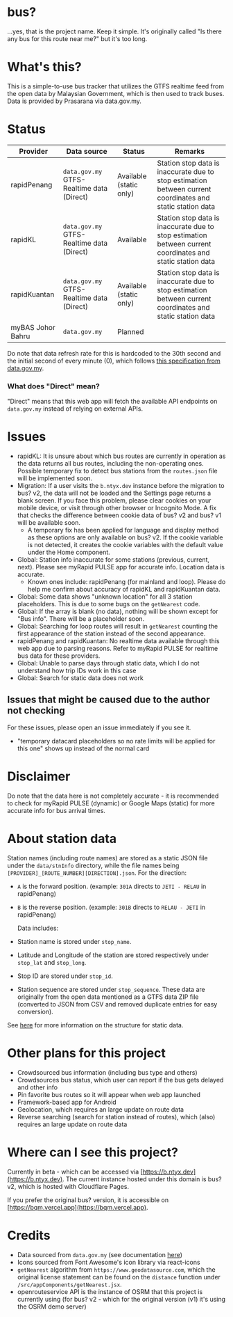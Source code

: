 # bus?

...yes, that is the project name. Keep it simple. It's originally called "Is there any bus for this route near me?" but it's too long.

# What's this?

This is a simple-to-use bus tracker that utilizes the GTFS realtime feed from the open data by Malaysian Government, which is then used to track buses. Data is provided by Prasarana via data.gov.my.

# Status

| Provider          | Data source                               | Status                  | Remarks                                                                                                    |
| ----------------- | ----------------------------------------- | ----------------------- | ---------------------------------------------------------------------------------------------------------- |
| rapidPenang       | `data.gov.my` GTFS-Realtime data (Direct) | Available (static only) | Station stop data is inaccurate due to stop estimation between current coordinates and static station data |
| rapidKL           | `data.gov.my` GTFS-Realtime data (Direct) | Available               | Station stop data is inaccurate due to stop estimation between current coordinates and static station data |
| rapidKuantan      | `data.gov.my` GTFS-Realtime data (Direct) | Available (static only) | Station stop data is inaccurate due to stop estimation between current coordinates and static station data |
| myBAS Johor Bahru | `data.gov.my`                             | Planned                 |                                                                                                            |

Do note that data refresh rate for this is hardcoded to the 30th second and the initial second of every minute (0), which follows [this specification from data.gov.my](https://developer.data.gov.my/realtime-api/gtfs-realtime#frequency-of-data-update).

### What does "Direct" mean?

"Direct" means that this web app will fetch the available API endpoints on `data.gov.my` instead of relying on external APIs.

# Issues

- rapidKL: It is unsure about which bus routes are currently in operation as the data returns all bus routes, including the non-operating ones. Possible temporary fix to detect bus stations from the `routes.json` file will be implemented soon.
- Migration: If a user visits the `b.ntyx.dev` instance before the migration to bus? v2, the data will not be loaded and the Settings page returns a blank screen. If you face this problem, please clear cookies on your mobile device, or visit through other browser or Incognito Mode. A fix that checks the difference between cookie data of bus? v2 and bus? v1 will be available soon.
  - A temporary fix has been applied for language and display method as these options are only available on bus? v2. If the cookie variable is not detected, it creates the cookie variables with the default value under the Home component.
- Global: Station info inaccurate for some stations (previous, current, next). Please see myRapid PULSE app for accurate info. Location data is accurate.
  - Known ones include: rapidPenang (for mainland and loop). Please do help me confirm about accuracy of rapidKL and rapidKuantan data.
- Global: Some data shows "unknown location" for all 3 station placeholders. This is due to some bugs on the `getNearest` code.
- Global: If the array is blank (no data), nothing will be shown except for "Bus info". There will be a placeholder soon.
- Global: Searching for loop routes will result in `getNearest` counting the first appearance of the station instead of the second appearance.
- rapidPenang and rapidKuantan: No realtime data available through this web app due to parsing reasons. Refer to myRapid PULSE for realtime bus data for these providers.
- Global: Unable to parse days through static data, which I do not understand how trip IDs work in this case
- Global: Search for static data does not work

## Issues that might be caused due to the author not checking

For these issues, please open an issue immediately if you see it.

- "temporary datacard placeholders so no rate limits will be applied for this one" shows up instead of the normal card

# Disclaimer

Do note that the data here is not completely accurate - it is recommended to check for myRapid PULSE (dynamic) or Google Maps (static) for more accurate info for bus arrival times.

# About station data

Station names (including route names) are stored as a static JSON file under the `data/stnInfo` directory, while the file names being `[PROVIDER]_[ROUTE_NUMBER][DIRECTION].json`. For the direction:

- `A` is the forward position. (example: `301A` directs to `JETI - RELAU` in rapidPenang)
- `B` is the reverse position. (example: `301B` directs to `RELAU - JETI` in rapidPenang)

  Data includes:

- Station name is stored under `stop_name`.
- Latitude and Longitude of the station are stored respectively under `stop_lat` and `stop_long`.
- Stop ID are stored under `stop_id`.
- Station sequence are stored under `stop_sequence`.
  These data are originally from the open data mentioned as a GTFS data ZIP file (converted to JSON from CSV and removed duplicate entries for easy conversion).

See [here](https://github.com/weareblahs/bus/blob/main/docs/StaticData.md) for more information on the structure for static data.

# Other plans for this project

- Crowdsourced bus information (including bus type and others)
- Crowdsources bus status, which user can report if the bus gets delayed and other info
- Pin favorite bus routes so it will appear when web app launched
- Framework-based app for Android
- Geolocation, which requires an large update on route data
- Reverse searching (search for station instead of routes), which (also) requires an large update on route data

# Where can I see this project?

Currently in beta - which can be accessed via [https://b.ntyx.dev](https://b.ntyx.dev). The current instance hosted under this domain is bus? v2, which is hosted with Cloudflare Pages.

If you prefer the original bus? version, it is accessible on [https://bqm.vercel.app](https://bqm.vercel.app).

# Credits

- Data sourced from `data.gov.my` (see documentation [here](https://developer.data.gov.my/realtime-api/gtfs-static))
- Icons sourced from Font Awesome's icon library via react-icons
- `getNearest` algorithm from `https://www.geodatasource.com`, which the original license statement can be found on the `distance` function under `/src/appComponents/getNearest.jsx`.
- openrouteservice API is the instance of OSRM that this project is currently using (for bus? v2 - which for the original version (v1) it's using the OSRM demo server)
